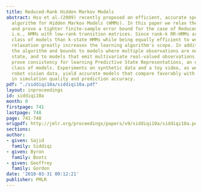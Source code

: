 ```yaml
---
title: Reduced-Rank Hidden Markov Models
abstract: Hsu et al.(2009) recently proposed an efficient, accurate spectral learning
  algorithm for Hidden Markov Models (HMMs). In this paper we relax their assumptions
  and prove a tighter finite-sample error bound for the case of Reduced-Rank HMMs,
  i.e., HMMs with low-rank transition matrices. Since rank-k RR-HMMs are a larger
  class of models than k-state HMMs while being equally efficient to work with, this
  relaxation greatly increases the learning algorithm's scope. In addition, we generalize
  the algorithm and bounds to models where multiple observations are needed to disambiguate
  state, and to models that emit multivariate real-valued observations. Finally we
  prove consistency for learning Predictive State Representations, an even larger
  class of models. Experiments on synthetic data and a toy video, as well as on difficult
  robot vision data, yield accurate models that compare favorably with alternatives
  in simulation quality and prediction accuracy.
pdf: "./siddiqi10a/siddiqi10a.pdf"
layout: inproceedings
id: siddiqi10a
month: 0
firstpage: 741
lastpage: 748
page: 741-748
origpdf: http://jmlr.org/proceedings/papers/v9/siddiqi10a/siddiqi10a.pdf
sections: 
author:
- given: Sajid
  family: Siddiqi
- given: Byron
  family: Boots
- given: Geoffrey
  family: Gordon
date: '2010-03-31 00:12:21'
publisher: PMLR
---
```

